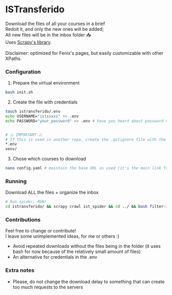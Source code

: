 # ISTransferido
Download the files of all your courses in a brief <br/>
Redoit it, and only the new ones will be added;<br/>
All new files will be in the inbox folder 📥 <br/>
Uses <a href="https://scrapy.org/">Scrapy's library</a>. <br/>
<br/>
Disclaimer: optimized for Fenix's pages, but easily customizable with other XPaths.

### Configuration
1. Prepare the virtual environment
```bash
bash init.sh
```
2. Create the file with credentials
```bash
touch istransferido/.env
echo USERNAME="istxxxxx" >> .env
echo PASSWORD="your_password" >> .env # have you heard about password managers?


# ⚠️ IMPORTANT ⚠️
# If this is used in another repo, create the .gitignore file with the content as follows:
*.env
venv/
```

3. Chose which courses to download
```bash
nano config.yaml # maintain the base URL as used (it's the main link from each course page)
```

### Running
Download ALL the files + organize the inbox
```bash
# Run spider, RUN!
cd istransferido/ && scrapy crawl ist_spider && cd ../ && bash filter-inbox.sh 
```

### Contributions
Feel free to change or contribute! <br/>
I leave some unimplemented ideas, for me or others :) <br/>
- Avoid repeated downloads without the files being in the folder (it uses bash for now because of the relatively small amount of files)
- An alternative for credentials in the .env


### Extra notes
- Please, do not change the download delay to something that can create too much requests to the servers